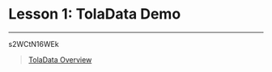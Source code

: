 # Lesson 1: TolaData Demo

---

s2WCtN16WEk

> [TolaData Overview](https://youtu.be/s2WCtN16WEk)

## 



